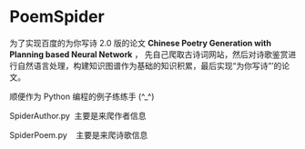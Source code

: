 # PoemSpider
为了实现百度的为你写诗 2.0 版的论文 **Chinese Poetry Generation with Planning based Neural Network** ， 先自己爬取古诗词网站，然后对诗歌鉴赏进行自然语言处理，构建知识图谱作为基础的知识积累，最后实现“为你写诗”’的论文。


顺便作为 Python 编程的例子练练手 (^_^)


SpiderAuthor.py  主要是来爬作者信息


SpiderPoem.py    主要是来爬诗歌信息
